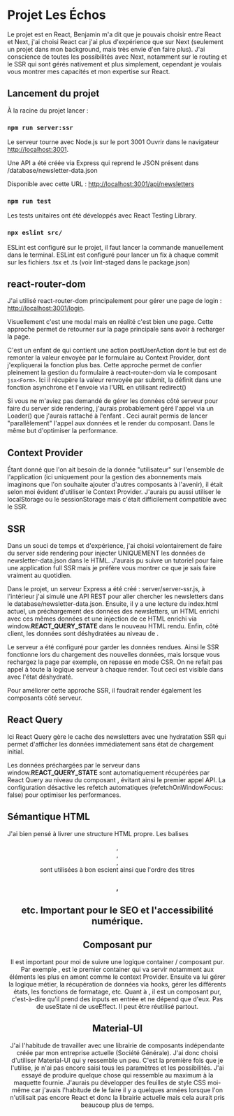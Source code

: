 # Projet Les Échos

Le projet est en React, Benjamin m'a dit que je pouvais choisir entre React et Next, j'ai choisi React car j'ai plus d'expérience que sur Next (seulement un projet dans mon background, mais très envie d'en faire plus).
J'ai conscience de toutes les possibilités avec Next, notamment sur le routing et le SSR qui sont gérés nativement et plus simplement, cependant je voulais vous montrer mes capacités et mon expertise sur React.


## Lancement du projet

À la racine du projet lancer :

### `npm run server:ssr`

Le serveur tourne avec Node.js sur le port 3001
Ouvrir dans le navigateur [http://localhost:3001](http://localhost:3001).

Une API a été créée via Express qui reprend le JSON présent dans /database/newsletter-data.json

Disponible avec cette URL : [http://localhost:3001/api/newsletters](http://localhost:3001/api/newsletters)

### `npm run test`

Les tests unitaires ont été développés avec React Testing Library.

### `npx eslint src/`

ESLint est configuré sur le projet, il faut lancer la commande manuellement dans le terminal.
ESLint est configuré pour lancer un fix à chaque commit sur les fichiers .tsx et .ts (voir lint-staged dans le package.json)

## react-router-dom

J'ai utilisé react-router-dom principalement pour gérer une page de login : [http://localhost:3001/login](http://localhost:3001/login). 

Visuellement c'est une modal mais en réalité c'est bien une page. Cette approche permet de retourner sur la page principale sans avoir à recharger la page.

C'est un enfant de <RootLayout> qui contient une action postUserAction dont le but est de remonter la valeur envoyée par le formulaire au Context Provider, dont j'expliquerai la fonction plus bas.
Cette approche permet de confier pleinement la gestion du formulaire à react-router-dom via le composant ```jsx<Form>```.
Ici il récupère la valeur renvoyée par submit, la définit dans une fonction asynchrone et l'envoie via l'URL en utilisant redirect()

Si vous ne m'aviez pas demandé de gérer les données côté serveur pour faire du server side rendering, j'aurais probablement géré l'appel via un Loader() que j'aurais rattaché à l'enfant <NewslettersList>.
Ceci aurait permis de lancer "parallèlement" l'appel aux données et le render du composant. Dans le même but d'optimiser la performance.

## Context Provider

Étant donné que l'on ait besoin de la donnée "utilisateur" sur l'ensemble de l'application (ici uniquement pour la gestion des abonnements mais imaginons que l'on souhaite ajouter d'autres composants à l'avenir), il était selon moi évident d'utiliser le Context Provider.
J'aurais pu aussi utiliser le localStorage ou le sessionStorage mais c'était difficilement compatible avec le SSR.

## SSR

Dans un souci de temps et d'expérience, j'ai choisi volontairement de faire du server side rendering pour injecter UNIQUEMENT les données de newsletter-data.json dans le HTML.
J'aurais pu suivre un tutoriel pour faire une application full SSR mais je préfère vous montrer ce que je sais faire vraiment au quotidien.

Dans le projet, un serveur Express a été créé : server/server-ssr.js, à l'intérieur j'ai simulé une API REST pour aller chercher les newsletters dans le database/newsletter-data.json.
Ensuite, il y a une lecture du index.html actuel, un préchargement des données des newsletters, un HTML enrichi avec ces mêmes données et une injection de ce HTML enrichi via window.__REACT_QUERY_STATE__ dans le nouveau HTML rendu.
Enfin, côté client, les données sont déshydratées au niveau de <App>.

Le serveur a été configuré pour garder les données rendues. Ainsi le SSR fonctionne lors du chargement des nouvelles données, mais lorsque vous rechargez la page par exemple, on repasse en mode CSR. On ne refait pas appel à toute la logique serveur à chaque render.
Tout ceci est visible dans <Index> avec l'état déshydraté.

Pour améliorer cette approche SSR, il faudrait render également les composants côté serveur.

## React Query

Ici React Query gère le cache des newsletters avec une hydratation SSR qui permet d'afficher les données immédiatement sans état de chargement initial.

Les données préchargées par le serveur dans window.__REACT_QUERY_STATE__ sont automatiquement récupérées par React Query au niveau du composant <Hydrate>, évitant ainsi le premier appel API.
La configuration désactive les refetch automatiques (refetchOnWindowFocus: false) pour optimiser les performances.

## Sémantique HTML

J'ai bien pensé à livrer une structure HTML propre.
Les balises <header>, <nav>, <main>, <section> sont utilisées à bon escient ainsi que l'ordre des titres <h1>, <h2> etc.
Important pour le SEO et l'accessibilité numérique.

## Composant pur

Il est important pour moi de suivre une logique container / composant pur.
Par exemple <NewsletterContainer>, est le premier container qui va servir notamment aux éléments les plus en amont comme le context Provider.
Ensuite <NewsletterList> va lui gérer la logique métier, la récupération de données via hooks, gérer les différents états, les fonctions de formatage, etc.
Quant à <NewsletterCard>, il est un composant pur, c'est-à-dire qu'il prend des inputs en entrée et ne dépend que d'eux. Pas de useState ni de useEffect. Il peut être réutilisé partout.

## Material-UI

J'ai l'habitude de travailler avec une librairie de composants indépendante créée par mon entreprise actuelle (Société Générale).
J'ai donc choisi d'utiliser Material-UI qui y ressemble un peu. C'est la première fois que je l'utilise, je n'ai pas encore saisi tous les paramètres et les possibilités. J'ai essayé de produire quelque chose qui ressemble au maximum à la maquette fournie.
J'aurais pu développer des feuilles de style CSS moi-même car j'avais l'habitude de le faire il y a quelques années lorsque l'on n'utilisait pas encore React et donc la librairie actuelle mais cela aurait pris beaucoup plus de temps.
